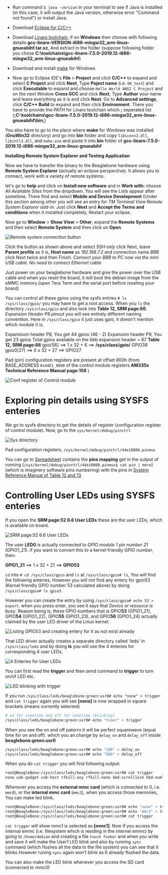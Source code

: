 - Run command `$ java -version` in your terminal to see if Java is installed (in this case, it will output the Java version, otherwise error "Command not found") or install Java.   
    
- Download [Eclipse for C/C++](https://www.eclipse.org/downloads/packages/release/2024-03/r/eclipse-ide-cc-developers)      
    
- Download [Linaro toolchain](https://releases.linaro.org/components/toolchain/binaries/), if on **Windows** then choose with following details **gcc-linaro-VERSION-i686-mingw32_arm-linux-gnueabihf.tar.xz**, And extract in the folder (suppose following folder you chose **C:\toolchains\gcc-linaro-7.5.0-2019.12-i686-mingw32_arm-linux-gnueabihf**)    
      
- Download and install [make](https://gnuwin32.sourceforge.net/downlinks/make.php) for Windows      
     
- Now go to Eclipse IDE's **File** > **Project** and click **C/C++** to expand and select **C Project** and click **Next**, Type **Poject name** (i.e. `00_test`) and click **Executable** to expand and choose `Hello World ANSI C Project` and on the next Window **Cross GCC** and click **Next**, Type **Author** your name and leave everything as it is and click **Next**. Go to **Advanced settings**, click **C/C++ Build** to expand and then click **Environment**. There you have to provide the _PATH_ for Linaro toolchain which **;** seperated list (**;C:\toolchains\gcc-linaro-7.5.0-2019.12-i686-mingw32_arm-linux-gnueabihf\bin;**)    
    
You also have to go to the place where **make** for Windows was installed (**GnuWin32** directory) and go into **bin** folder and copy `libiconv2.dll`, `libintl3.dll`, and `make.exe` and paste it into **bin** folder of **gcc-linaro-7.5.0-2019.12-i686-mingw32_arm-linux-gnueabihf**      


**Installing Remote System Explorer and Testing Application**    

Now we have to transfer the binary to the Beaglebone hardware using **Remote System Explorer** (actually an eclipse perspective). It allows you to connect, work with a variety of remote systems.     
     
let's go to **help** and click on **Install new software** and in **Work with:** choose _All Available Sites_ from the dropdown. You will see the Lists appear after sometime. There find and select **Mobile and Device Development** (Under this section among other you will see an entry for _TM Terminal View Remote System Explorer add-in_. Just click **Next** and **Accept the Terms and conditions** when it installed completely, Restart your eclipse.

Now go to **Window** > **Show View** > **Other**, expand the **Remote Systems** and then select **Remote System** and then click on **Open**.    
     
<img src="../images/remote_system_connection_button.png" alt="Remote system connection button">	     
     
Click the button as shown above and select _SSH only_ click Next, leave **Parent profile** as it is, **Host name** as _192.168.7.2_ and connection name _BBB_ click Next twice and then Finish. _Connect your BBB to PC now via the mini USB cable. No need to connect Ethernet cable_
        
Just power on your beaglebone hardware and give the power over the USB cable and when you reset the board, it will boot the debian image from the eMMC memory.(open Tera Term and the serial port before reseting your board)     
      
You can control all these gpios using the sysfs entries `# ls /sys/class/gpio/` you may have to get a root access. When you `ls` the directory `/sys/class/gpio` and also look into **Table 12, SRM page:66**. _Expansion Header P8 pinout_ you will see entirely different naming convention. Here in `/sys/class/gpio` it just uses gpio, it doesn't mention which module it is. 

Expansioon header P8, You get 44 gpios (46 - 2)
Expansion header P9, You get 23 gpios
Total gpios available on the bbb expansion header = 67
**Table 12, SRM page:66** gpio1[6] ==> 1 x 32 + 6  ==>  **/sys/class/gpio/** GPIO38      
gpio0[27]  ==> 0 x 32 + 27 ==> GPIO27   
     
Pad (pin) configuration registers are present at offset 800h (from BASE_ADDRESS `0x44E1_0000` of the control module registers **AM335x Technical Reference Manual page:158** )     
     
<img src="../images/conf_register_control_module.png" alt="Conf register of Control module">	    
      
# Exploring pin details using SYSFS enteries      

We go to sysfs directory to get the details of register (configuration register of control module). Now, go to the `sys/kernel/debug/pinctrl`     
     
<img src="../images/sys_kernel_debug_pinctrl.png" alt="Sys directory">	     

Pad configuration registers, `/sys/kernel/debug/pinctrl/44e10800.pinmux`     

You can go to [Spreadsheet](../Docs/Headerpinsmap.xlsx) contains the **pins mapping** get in the output of running (`/sys/kernel/debug/pinctrl/44e10800.pinmux$ cat pin | more`)(which is imaginery software pins numbering) with the pins in [System Reference Manual of Table 12 and 13](../Docs/BBB_SRM.pdf).         
      

# Controlling User LEDs using SYSFS enteries     
       
If you open the **SRM page:52 6.6 User LEDs** these are the user LEDs, which is available on board.        
     
<img src="../images/user_leds_6.6_srm.png" alt="SRM page:52 6.6 User LEDs">	     
       
The user **LED0** is actually connected to _GPIO module 1 pin number 21_ (GPIO1_21). if you want to convert this to a kernel friendly GPIO number, then:     
     
**GPIO1_21** ==> 1 x 32 + 21 ==> **GPIO53**

`cd` into `# cd /sys/class/gpio` and `ls` at `/sys/class/gpio# ls`, You will find the following enteries, However you will not find any entery for gpio53 (Kernel friendly GPIO number 53 calculated above) by doing `/sys/class/gpio# ls gpio3`.     
     
However you can create the entry by using `/sys/class/gpio# echo 53 > export`. when you press enter, you see it says that _Device or resource is busy_. Reason being is, these GPIO numbers that is GPIO**53** (GPIO1_21), GPIO**54** (GPIO1_22), GPIO**55** (GPIO1_23), and GPIO**56** (GPIO1_24) actually claimed by the user LED driver of the Linux kernel.      
     
<img src="../images/sys_class_gpio_echo_53_greater_export.png" alt="Listing GPIO53 and creating entery for it as not exist already">	     
        
That LED driver actually creates a separate directory called 'leds' in `/sys/class/leds` and by doing **ls** you will see the 4 enteries for corresponding 4 user LEDs.      
     
<img src="../images/enteries_for_user_leds.png" alt="4 Enteries for User LEDs">	    
      
You can first read the **trigger** and then send command to **trigger** to turn on/of LED etc.      
     
<img src="../images/trigger_led_blinking.png" alt="LED blinking with trigger">	   

If you run `/sys/class/leds/beaglebone:green:usr0# echo "none" > trigger` and `cat trigger` again you will see **[none]** is now wrapped in square brackets (means currently selected)        
     
```bash
# on for sometime and off for sometime (blinking)
/sys/class/leds/beaglebone:green:usr0# echo "timer" > trigger
```     
      
When you see the on and off paterrn it will be perfect squarewave (equal time for on and off). which you an change by `delay_on` and `delay_off` inside **beaglebone:green:usr0**     

```bash
/sys/class/leds/beaglebone:green:usr0# echo "100" > delay_on
/sys/class/leds/beaglebone:green:usr0# echo "500" > delay_off
```             
    
When you do `cat trigger` you will find following output:     

```bash
root@BeagleBone:/sys/class/leds/beaglebone:green:usr0# cat trigger
none usb-gadget usb-host rfkill-any rfkill-none kbd-scrolllock kbd-numlock kbd-capslock kbd-kanalock kbd-shiftlock kbd-altgrlock kbd-ctrllock kbd-altlock kbd-shiftllock kbd-shiftrlock kbd-ctrlllock kbd-ctrlrlock [timer] oneshot disk-activity disk-read disk-write ide-disk mtd nand-disk heartbeat backlight gpio cpu cpu0 activity default-on panic netdev mmc1 mmc0 4a101000.mdio:00:link 4a101000.mdio:00:100Mbps 4a101000.mdio:00:10Mbps
```          
     
Whenever you access the **external mmc card** (which is connected to 0, i.e. `mmc0`), or the **internal mmc card** (`mmc1`), when you access those memories, You can make led blink.
      
```bash
root@BeagleBone:/sys/class/leds/beaglebone:green:usr0# echo "none" > trigger
root@BeagleBone:/sys/class/leds/beaglebone:green:usr0# echo "mmc1" > trigger
root@BeagleBone:/sys/class/leds/beaglebone:green:usr0# cat trigger
```     
      
`cat trigger` will show mmc1 is selected as **[mmc1]**. Now if you access the internal emmc (i.e. filesystem which is residing in the internel emmc) by going to `/home/debian` and creating a file `touch foobar` and when you write and save it will make the User1 LED blink and also by running `sync` command (which flushes all the data to the file system) you can see that it blinks However runing `sync` again won't blink as It already flushed the data.
     
You can also make the LED blink whenever you access the SD card (connected to mmc0)     


  





